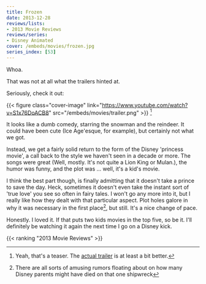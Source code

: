 ```yaml
---
title: Frozen
date: 2013-12-28
reviews/lists:
- 2013 Movie Reviews
reviews/series:
- Disney Animated
cover: /embeds/movies/frozen.jpg
series_index: [53]
---
```

Whoa.

That was not at all what the trailers hinted at.

<!--more-->

Seriously, check it out:

{{< figure class="cover-image" link="https://www.youtube.com/watch?v=S1x76DoACB8" src="/embeds/movies/trailer.png" >}} [^1]

It looks like a dumb comedy, starring the snowman and the reindeer. It could have been cute (Ice Age'esque, for example), but certainly not what we got.

Instead, we get a fairly solid return to the form of the Disney 'princess movie', a call back to the style we haven't seen in a decade or more. The songs were great (Well, mostly. It's not quite a Lion King or Mulan.), the humor was funny, and the plot was ... well, it's a kid's movie.

I think the best part though, is finally admitting that it doesn't take a prince to save the day. Heck, sometimes it doesn't even take the instant sort of 'true love' you see so often in fairy tales. I won't go any more into it, but I really like how they dealt with that particular aspect. Plot holes galore in why it was necessary in the first place[^2], but still. It's a nice change of pace.

Honestly. I loved it. If that puts two kids movies in the top five, so be it. I'll definitely be watching it again the next time I go on a Disney kick.

{{< ranking "2013 Movie Reviews" >}}

[^1]: Yeah, that's a teaser. The <a href="https://www.youtube.com/watch?v=TbQm5doF_Uc">actual trailer</a> is at least a bit better.
[^2]: There are all sorts of amusing rumors floating about on how many Disney parents might have died on that one shipwreck
